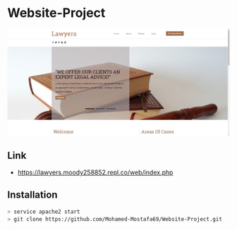 Website-Project
================

![img-1](Lawyers-Office.jpg)

Link
-----

* https://lawyers.moody258852.repl.co/web/index.php

Installation
-------------

```sh
> service apache2 start
> git clone https://github.com/Mohamed-Mostafa69/Website-Project.git
```
